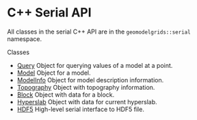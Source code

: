 # C++ Serial API

All classes in the serial C++ API are in the `geomodelgrids::serial` namespace.

Classes

* [Query](serial-query.html) Object for querying values of a model at a point.
* [Model](serial-model.html) Object for a model.
* [ModelInfo](serial-modelinfo.html) Object for model description information.
* [Topography](serial-topography.html) Object with topography information.
* [Block](serial-block.html) Object with data for a block.
* [Hyperslab](serial-hyperslab.html) Object with data for current hyperslab.
* [HDF5](serial-hdf5.html) High-level serial interface to HDF5 file.
